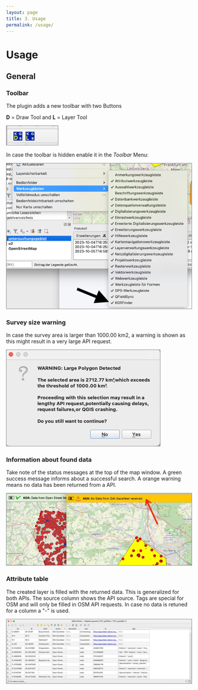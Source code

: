 ```yaml
---
layout: page
title: 3. Usage
permalink: /usage/
---
```


# Usage

## General


### Toolbar
The plugin adds a new toolbar with two Buttons

**D** = Draw Tool and **L** = Layer Tool

<img src="/assets/images/tools.jpeg" alt="tools" style="border: 1px solid  gray">

In case the toolbar is hidden enable it in the _Toolbar_ Menu:

<img src="/assets/images/toolbar.png" alt="toolbar" style="border: 1px solid  gray">

### Survey size warning

In case the survey area is larger than 1000.00 km2, a warning is shown as this might result in a very large API request.

<img src="/assets/images/warning.jpeg" alt="warning" style="border: 1px solid  gray">

### Information about found data

Take note of the status messages at the top of the map window. A green success message informs about a successful search.
A orange warning means no data has been returned from a API.

<img src="/assets/images/status.jpeg" alt="status" style="border: 1px solid  gray">

### Attribute table

The created layer is filled with the returned data. This is generalized for both APIs.
The source column shows the API source. Tags are special for OSM and will only be filled in OSM API requests.
In case no data is retuned for a column a "-" is used.

<img src="/assets/images/data.jpeg" alt="data" style="border: 1px solid  gray">

